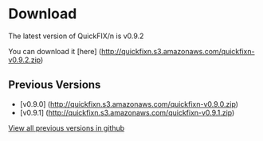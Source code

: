 Download
========

The latest version of QuickFIX/n is v0.9.2

You can download it [here] (http://quickfixn.s3.amazonaws.com/quickfixn-v0.9.2.zip)

Previous Versions
-----------------
  * [v0.9.0] (http://quickfixn.s3.amazonaws.com/quickfixn-v0.9.0.zip)
  * [v0.9.1] (http://quickfixn.s3.amazonaws.com/quickfixn-v0.9.1.zip)

[View all previous versions in github][0]
  
[0]: https://github.com/connamara/quickfixn/tags
